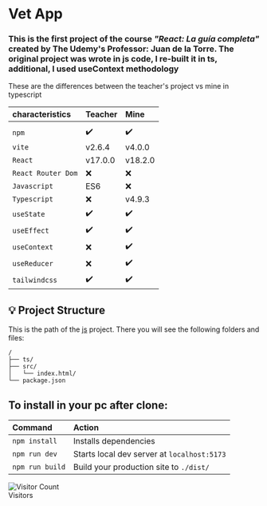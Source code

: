 <link href="js/styles.css" rel="stylesheet"></link>
<h1>Vet App</h1>

### This is the first project of the course _"React: La guía completa"_ created by The Udemy's Professor: Juan de la Torre. The original project was wrote in js code, I re-built it in ts, additional, I used useContext methodology  

These are the differences between the teacher's project vs mine in typescript
 

| 	characteristics	|		Teacher	|		Mine	|
| :-----------------|:----------|:--------|
|										|						|					|
| `npm	`			      |		✔️			|	✔️		 |
| `vite` 			      |		v2.6.4  |	v4.0.0 	|
| `React`		 		    |		v17.0.0	|	v18.2.0	|
| `React Router Dom`|			❌		 |		❌	 |
| `Javascript`			|		ES6			|	 ❌  	|
| `Typescript`			|		❌			 | v4.9.3	|
| `useState`				|		✔️			|   ✔️	 |
| `useEffect`				|		✔️		  |  	✔️   |
| `useContext`			|		❌ 		  |  	✔️   |
| `useReducer`			|		❌ 		  |  	✔️   |
| `tailwindcss`			|		✔️			|   ✔️   |


## 💡 Project Structure

This is the path of the <a href="https://github.com/dialmonsalve/React-06VetApp/tree/master/ts" class="language--ts">js</a> project. There you will see the following folders and files:

<div class="path-ts">

```
/
├── ts/
├── src/
│   └── index.html/
└── package.json
```

</div>
  
## To install in your pc after clone:  

| Command                | Action                                           |
| :--------------------- | :----------------------------------------------- |
| `npm install`          | Installs dependencies                            |
| `npm run dev`          | Starts local dev server at `localhost:5173`      |
| `npm run build`        | Build your production site to `./dist/`          |  

![Visitor Count](https://profile-counter.glitch.me/dialmonsalve/count.svg)  
Visitors